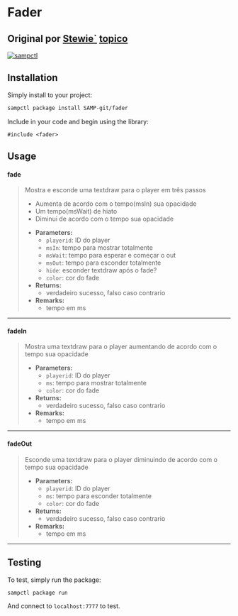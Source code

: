 # Fader

## Original por [Stewie`](http://forum.sa-mp.com/member.php?u=108849) [topico](http://forum.sa-mp.com/showthread.php?t=422245)


[![sampctl](https://shields.southcla.ws/badge/sampctl-samp--include--fader-2f2f2f.svg?style=for-the-badge)](https://github.com/SAMP-git/fader)

## Installation

Simply install to your project:

```bash
sampctl package install SAMP-git/fader
```

Include in your code and begin using the library:

```pawn
#include <fader>
```

## Usage

#### fade
> Mostra e esconde uma textdraw para o player em três passos
> - Aumenta de acordo com o tempo(msIn) sua opacidade
> - Um tempo(msWait) de hiato
> - Diminui de acordo com o tempo sua opacidade
>
>* **Parameters:**
>   * `playerid`: ID do player 
>   * `msIn`: tempo para mostrar totalmente
>   * `msWait`: tempo para esperar e começar o out
>   * `msOut`: tempo para esconder totalmente
>   * `hide`: esconder textdraw após o fade? 
>   * `color`: cor do fade
>* **Returns:**
>   * verdadeiro sucesso, falso caso contrario
>* **Remarks:**
>   - tempo em ms
 
***

#### fadeIn
> Mostra uma textdraw para o player aumentando de acordo com o tempo sua opacidade
> 
>* **Parameters:**
>   * `playerid`: ID do player 
>   * `ms`: tempo para mostrar totalmente
>   * `color`: cor do fade
>* **Returns:**
>   * verdadeiro sucesso, falso caso contrario
>* **Remarks:**
>   - tempo em ms
 
***

#### fadeOut
> Esconde uma textdraw para o player diminuindo de acordo com o tempo sua opacidade
> 
>* **Parameters:**
>   * `playerid`: ID do player 
>   * `ms`: tempo para esconder totalmente
>   * `color`: cor do fade
>* **Returns:**
>   * verdadeiro sucesso, falso caso contrario
>* **Remarks:**
>   - tempo em ms
 
***


## Testing

To test, simply run the package:

```bash
sampctl package run
```

And connect to `localhost:7777` to test.
